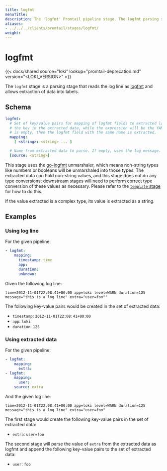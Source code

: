 ```yaml
---
title: logfmt
menuTitle:  
description: The 'logfmt' Promtail pipeline stage. The logfmt parsing stage reads logfmt log lines and extracts the data into labels.
aliases: 
- ../../../clients/promtail/stages/logfmt/
weight:  
---
```


# logfmt

{{< docs/shared source="loki" lookup="promtail-deprecation.md" version="<LOKI_VERSION>" >}}

The `logfmt` stage is a parsing stage that reads the log line as [logfmt](https://brandur.org/logfmt) and allows extraction of data into labels.

## Schema

```yaml
logfmt:
  # Set of key/value pairs for mapping of logfmt fields to extracted labels. The YAML key will be
  # the key in the extracted data, while the expression will be the YAML value. If the value
  # is empty, then the logfmt field with the same name is extracted.
  mapping:
    [ <string>: <string> ... ]

  # Name from extracted data to parse. If empty, uses the log message.
  [source: <string>]
```

This stage uses the [go-logfmt](https://github.com/go-logfmt/logfmt) unmarshaler, which means non-string types like
numbers or booleans will be unmarshaled into those types. The extracted data
can hold non-string values, and this stage does not do any type conversions;
downstream stages will need to perform correct type conversion of these values
as necessary. Please refer to the [`template` stage](../template/) for how
to do this.

If the value extracted is a complex type, its value is extracted as a string.

## Examples

### Using log line

For the given pipeline:

```yaml
- logfmt:
    mapping:
      timestamp: time
      app:
      duration:
      unknown:
```

Given the following log line:

```
time=2012-11-01T22:08:41+00:00 app=loki level=WARN duration=125 message="this is a log line" extra="user=foo""
```

The following key-value pairs would be created in the set of extracted data:

- `timestamp`: `2012-11-01T22:08:41+00:00`
- `app`: `loki`
- `duration`: `125`

### Using extracted data

For the given pipeline:

```yaml
- logfmt:
    mapping:
      extra:
- logfmt:
    mapping:
      user:
    source: extra
```

And the given log line:

```
time=2012-11-01T22:08:41+00:00 app=loki level=WARN duration=125 message="this is a log line" extra="user=foo"
```

The first stage would create the following key-value pairs in the set of
extracted data:

- `extra`: `user=foo`

The second stage will parse the value of `extra` from the extracted data as logfmt
and append the following key-value pairs to the set of extracted data:

- `user`: `foo`
